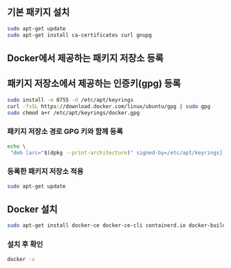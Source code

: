 

## 기본 패키지 설치
```bash
sudo apt-get update
sudo apt-get install ca-certificates curl gnupg
```

## Docker에서 제공하는 패키지 저장소 등록

## 패키지 저장소에서 제공하는 인증키(gpg) 등록
```bash
sudo install -m 0755 -d /etc/apt/keyrings
curl -fsSL https://download.docker.com/linux/ubuntu/gpg | sudo gpg
sudo chmod a+r /etc/apt/keyrings/docker.gpg
```

### 패키지 저장소 경로 GPG 키와 함께 등록
```bash
echo \
 "deb [arc="$(dpkg --print-architecture)" signed-by=/etc/apt/keyrings]
```

 ### 등록한 패키지 저장소 적용

```bash
sudo apt-get update
```

## Docker 설치
```bash
sudo apt-get install docker-ce docker-ce-cli containerd.io docker-buildx-plugin docker-compose-plugin
```


### 설치 후 확인
```bash
docker -v
